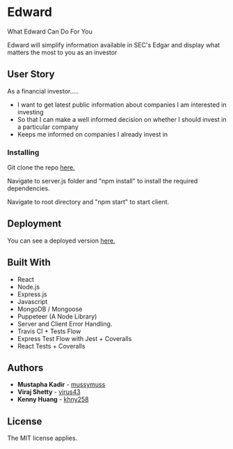 # Edward

What Edward Can Do For You

Edward will simplify information available in SEC's Edgar and display what matters the most to you as an investor

## User Story

As a financial investor…..

* I want to get latest public information about companies I am interested in investing
* So that I can make a well informed decision on whether I should invest in a particular company
* Keeps me informed on companies I already invest in 

### Installing

Git clone the repo [here.](https://github.com/khny258/Project-3)

Navigate to server.js folder and "npm install" to install the required dependencies.

Navigate to root directory and "npm start" to start client.

## Deployment

You can see a deployed version [here.](https://finance3.herokuapp.com/)

## Built With

* React
* Node.js
* Express.js
* Javascript
* MongoDB / Mongoose
* Puppeteer (A Node Library)
* Server and Client Error Handling.
* Travis CI + Tests Flow
* Express Test Flow with Jest + Coveralls
* React Tests + Coveralls

## Authors

* **Mustapha Kadir** - [mussymuss](https://github.com/mussymuss)
* **Viraj Shetty** - [virus43](https://github.com/virus43)
* **Kenny Huang** - [khny258](https://github.com/khny258)

## License

The MIT license applies.

